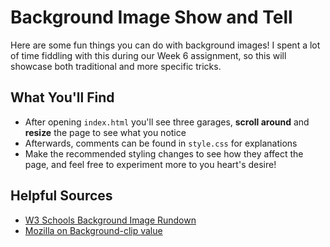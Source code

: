 # Background Image Show and Tell

Here are some fun things you can do with background images! 
I spent a lot of time fiddling with this during our Week 6 assignment, so this will showcase both traditional and more specific tricks. 

## What You'll Find

* After opening `index.html` you'll see three garages, **scroll around** and **resize** the page to see what you notice
* Afterwards, comments can be found in `style.css` for explanations
* Make the recommended styling changes to see how they affect the page, and feel free to experiment more to you heart's desire!

## Helpful Sources

* [W3 Schools Background Image Rundown](https://www.w3schools.com/cssref/pr_background-image.asp)
* [Mozilla on Background-clip value](https://developer.mozilla.org/en-US/docs/Web/CSS/background-clip)
